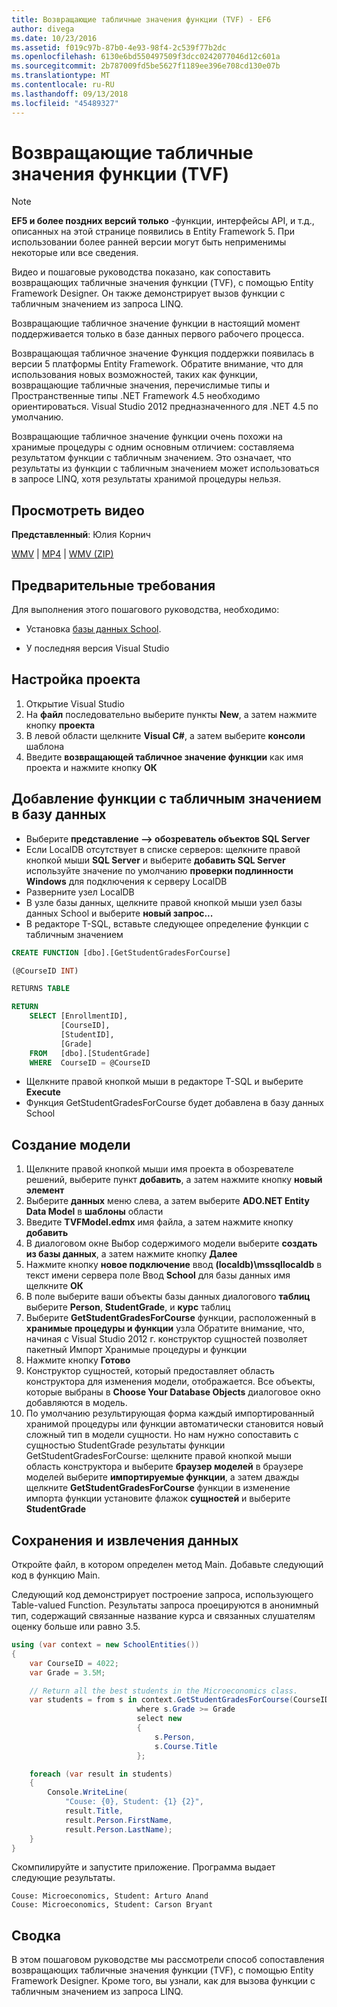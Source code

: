 ```yaml
---
title: Возвращающие табличные значения функции (TVF) - EF6
author: divega
ms.date: 10/23/2016
ms.assetid: f019c97b-87b0-4e93-98f4-2c539f77b2dc
ms.openlocfilehash: 6130e6bd550497509f3dcc0242077046d12c601a
ms.sourcegitcommit: 2b787009fd5be5627f1189ee396e708cd130e07b
ms.translationtype: MT
ms.contentlocale: ru-RU
ms.lasthandoff: 09/13/2018
ms.locfileid: "45489327"
---
```

# <a name="table-valued-functions-tvfs"></a>Возвращающие табличные значения функции (TVF)
> [!NOTE]
> **EF5 и более поздних версий только** -функции, интерфейсы API, и т.д., описанных на этой странице появились в Entity Framework 5. При использовании более ранней версии могут быть неприменимы некоторые или все сведения.

Видео и пошаговые руководства показано, как сопоставить возвращающих табличные значения функции (TVF), с помощью Entity Framework Designer. Он также демонстрирует вызов функции с табличным значением из запроса LINQ.

Возвращающие табличное значение функции в настоящий момент поддерживается только в базе данных первого рабочего процесса.

Возвращающая табличное значение Функция поддержки появилась в версии 5 платформы Entity Framework. Обратите внимание, что для использования новых возможностей, таких как функции, возвращающие табличные значения, перечислимые типы и Пространственные типы .NET Framework 4.5 необходимо ориентироваться. Visual Studio 2012 предназначенного для .NET 4.5 по умолчанию.

Возвращающие табличное значение функции очень похожи на хранимые процедуры с одним основным отличием: составляема результатом функции с табличным значением. Это означает, что результаты из функции с табличным значением может использоваться в запросе LINQ, хотя результаты хранимой процедуры нельзя.

## <a name="watch-the-video"></a>Просмотреть видео

**Представленный**: Юлия Корнич

[WMV](http://download.microsoft.com/download/6/0/A/60A6E474-5EF3-4E1E-B9EA-F51D2DDB446A/HDI-ITPro-MSDN-winvideo-tvf.wmv) | [MP4](http://download.microsoft.com/download/6/0/A/60A6E474-5EF3-4E1E-B9EA-F51D2DDB446A/HDI-ITPro-MSDN-mp4video-tvf.m4v) | [WMV (ZIP)](http://download.microsoft.com/download/6/0/A/60A6E474-5EF3-4E1E-B9EA-F51D2DDB446A/HDI-ITPro-MSDN-winvideo-tvf.zip)

## <a name="pre-requisites"></a>Предварительные требования

Для выполнения этого пошагового руководства, необходимо:

- Установка [базы данных School](~/ef6/resources/school-database.md).

- У последняя версия Visual Studio

## <a name="set-up-the-project"></a>Настройка проекта

1.  Открытие Visual Studio
2.  На **файл** последовательно выберите пункты **New**, а затем нажмите кнопку **проекта**
3.  В левой области щелкните **Visual C\#**, а затем выберите **консоли** шаблона
4.  Введите **возвращающей табличное значение функции** как имя проекта и нажмите кнопку **ОК**

## <a name="add-a-tvf-to-the-database"></a>Добавление функции с табличным значением в базу данных

-   Выберите **представление —&gt; обозреватель объектов SQL Server**
-   Если LocalDB отсутствует в списке серверов: щелкните правой кнопкой мыши **SQL Server** и выберите **добавить SQL Server** используйте значение по умолчанию **проверки подлинности Windows** для подключения к серверу LocalDB
-   Разверните узел LocalDB
-   В узле базы данных, щелкните правой кнопкой мыши узел базы данных School и выберите **новый запрос...**
-   В редакторе T-SQL, вставьте следующее определение функции с табличным значением

``` SQL
CREATE FUNCTION [dbo].[GetStudentGradesForCourse]

(@CourseID INT)

RETURNS TABLE

RETURN
    SELECT [EnrollmentID],
           [CourseID],
           [StudentID],
           [Grade]
    FROM   [dbo].[StudentGrade]
    WHERE  CourseID = @CourseID
```

-   Щелкните правой кнопкой мыши в редакторе T-SQL и выберите **Execute**
-   Функция GetStudentGradesForCourse будет добавлена в базу данных School

 

## <a name="create-a-model"></a>Создание модели

1.  Щелкните правой кнопкой мыши имя проекта в обозревателе решений, выберите пункт **добавить**, а затем нажмите кнопку **новый элемент**
2.  Выберите **данных** меню слева, а затем выберите **ADO.NET Entity Data Model** в **шаблоны** области
3.  Введите **TVFModel.edmx** имя файла, а затем нажмите кнопку **добавить**
4.  В диалоговом окне Выбор содержимого модели выберите **создать из базы данных**, а затем нажмите кнопку **Далее**
5.  Нажмите кнопку **новое подключение** ввод **(localdb)\\mssqllocaldb** в текст имени сервера поле Ввод **School** для базы данных имя щелкните **ОК**
6.  В поле выберите ваши объекты базы данных диалогового **таблиц** выберите **Person**, **StudentGrade**, и **курс** таблиц
7.  Выберите **GetStudentGradesForCourse** функции, расположенный в **хранимые процедуры и функции** узла Обратите внимание, что, начиная с Visual Studio 2012 г. конструктор сущностей позволяет пакетный Импорт Хранимые процедуры и функции
8.  Нажмите кнопку **Готово**
9.  Конструктор сущностей, который предоставляет область конструктора для изменения модели, отображается. Все объекты, которые выбраны в **Choose Your Database Objects** диалоговое окно добавляются в модель.
10. По умолчанию результирующая форма каждый импортированный хранимой процедуры или функции автоматически становится новый сложный тип в модели сущности. Но нам нужно сопоставить с сущностью StudentGrade результаты функции GetStudentGradesForCourse: щелкните правой кнопкой мыши область конструктора и выберите **браузер моделей** в браузере моделей выберите **импортируемые функции**, а затем дважды щелкните **GetStudentGradesForCourse** функции в изменение импорта функции установите флажок **сущностей** и выберите **StudentGrade**

## <a name="persist-and-retrieve-data"></a>Сохранения и извлечения данных

Откройте файл, в котором определен метод Main. Добавьте следующий код в функцию Main.

Следующий код демонстрирует построение запроса, использующего Table-valued Function. Результаты запроса проецируются в анонимный тип, содержащий связанные название курса и связанных слушателям оценку больше или равно 3.5.

``` csharp
using (var context = new SchoolEntities())
{
    var CourseID = 4022;
    var Grade = 3.5M;

    // Return all the best students in the Microeconomics class.
    var students = from s in context.GetStudentGradesForCourse(CourseID)
                            where s.Grade >= Grade
                            select new
                            {
                                s.Person,
                                s.Course.Title
                            };

    foreach (var result in students)
    {
        Console.WriteLine(
            "Couse: {0}, Student: {1} {2}",
            result.Title,  
            result.Person.FirstName,  
            result.Person.LastName);
    }
}
```

Скомпилируйте и запустите приложение. Программа выдает следующие результаты.

```
Couse: Microeconomics, Student: Arturo Anand
Couse: Microeconomics, Student: Carson Bryant
```

## <a name="summary"></a>Сводка

В этом пошаговом руководстве мы рассмотрели способ сопоставления возвращающих табличные значения функции (TVF), с помощью Entity Framework Designer. Кроме того, вы узнали, как для вызова функции с табличным значением из запроса LINQ.

